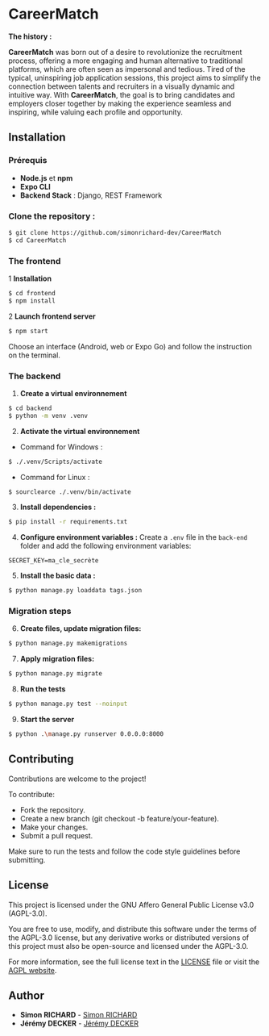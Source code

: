 # CareerMatch

**The history :**

**CareerMatch** was born out of a desire to revolutionize the recruitment process, offering a more engaging and human alternative to traditional platforms, which are often seen as impersonal and tedious. Tired of the typical, uninspiring job application sessions, this project aims to simplify the connection between talents and recruiters in a visually dynamic and intuitive way.
With **CareerMatch**, the goal is to bring candidates and employers closer together by making the experience seamless and inspiring, while valuing each profile and opportunity.

## Installation

### Prérequis

- **Node.js** et **npm**
- **Expo CLI**
- **Backend Stack** : Django, REST Framework

### Clone the repository :
```bash
$ git clone https://github.com/simonrichard-dev/CareerMatch
$ cd CareerMatch
```

### The frontend
1 **Installation**
```bash
$ cd frontend
$ npm install
```

2 **Launch frontend server**
```bash
$ npm start
```

Choose an interface (Android, web or Expo Go) and follow the instruction on the terminal.

### The backend
1. **Create a virtual environnement**
```bash
$ cd backend
$ python -m venv .venv
```

2. **Activate the virtual environnement**
 - Command for Windows :
```bash
$ ./.venv/Scripts/activate
```

- Command for Linux :
```bash
$ sourclearce ./.venv/bin/activate
```

3. **Install dependencies :**
```bash
$ pip install -r requirements.txt
```

4. **Configure environment variables :**
Create a `.env` file in the `back-end` folder and add the following environment variables:

```env
SECRET_KEY=ma_cle_secrète
```

5. **Install the basic data :**
```bash
$ python manage.py loaddata tags.json
```

### Migration steps

6. **Create files, update migration files:**
```bash
$ python manage.py makemigrations
```

7. **Apply migration files:**
```bash
$ python manage.py migrate
```

8. **Run the tests**
```bash
$ python manage.py test --noinput
```

9. **Start the server**
```bash
$ python .\manage.py runserver 0.0.0.0:8000
```


## **Contributing**

Contributions are welcome to the project! 

To contribute:

* Fork the repository.
* Create a new branch (git checkout -b feature/your-feature).
* Make your changes.
* Submit a pull request.

Make sure to run the tests and follow the code style guidelines before submitting.

## License

This project is licensed under the GNU Affero General Public License v3.0 (AGPL-3.0).

You are free to use, modify, and distribute this software under the terms of the AGPL-3.0 license, but any derivative works or distributed versions of this project must also be open-source and licensed under the AGPL-3.0.

For more information, see the full license text in the [LICENSE](./LICENSE) file or visit the [AGPL website](https://www.gnu.org/licenses/agpl-3.0.html).


## **Author**

* **Simon RICHARD** - [Simon RICHARD](https://github.com/simonrichard-dev)
* **Jérémy DECKER** - [Jérémy DECKER](https://github.com/jydzip)